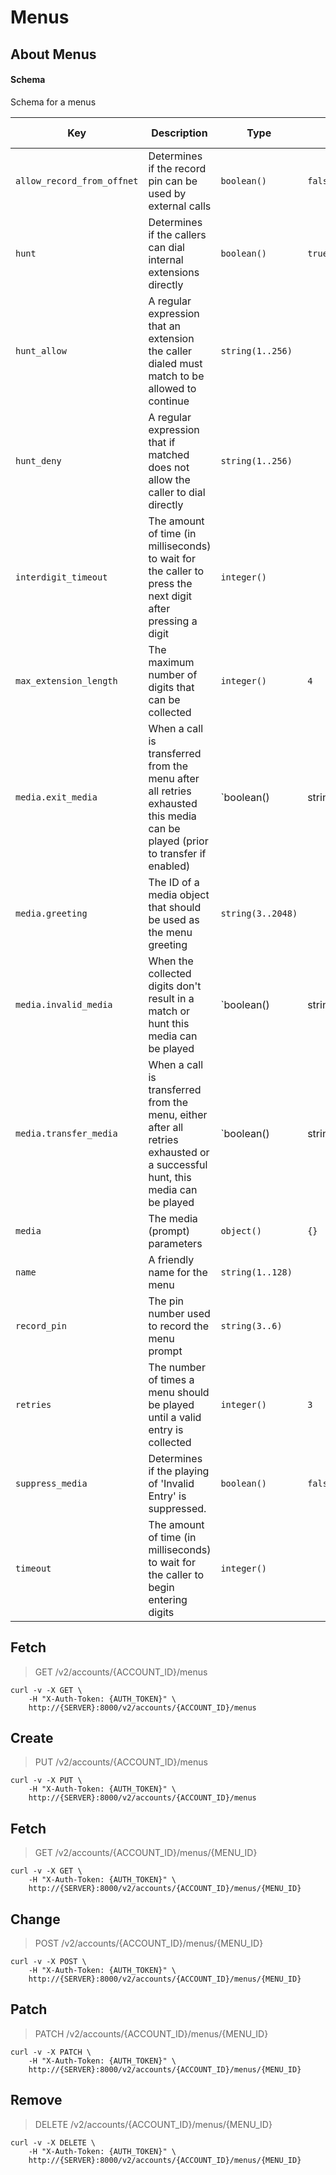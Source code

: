 # Menus

## About Menus

#### Schema

Schema for a menus



Key | Description | Type | Default | Required | Support Level
--- | ----------- | ---- | ------- | -------- | -------------
`allow_record_from_offnet` | Determines if the record pin can be used by external calls | `boolean()` | `false` | `false` | `supported`
`hunt` | Determines if the callers can dial internal extensions directly | `boolean()` | `true` | `false` | `supported`
`hunt_allow` | A regular expression that an extension the caller dialed must match to be allowed to continue | `string(1..256)` |   | `false` | `supported`
`hunt_deny` | A regular expression that if matched does not allow the caller to dial directly | `string(1..256)` |   | `false` | `supported`
`interdigit_timeout` | The amount of time (in milliseconds) to wait for the caller to press the next digit after pressing a digit | `integer()` |   | `false` | `supported`
`max_extension_length` | The maximum number of digits that can be collected | `integer()` | `4` | `false` | `supported`
`media.exit_media` | When a call is transferred from the menu after all retries exhausted this media can be played (prior to transfer if enabled) | `boolean() | string(3..2048)` |   | `false` | `supported`
`media.greeting` | The ID of a media object that should be used as the menu greeting | `string(3..2048)` |   | `false` | `supported`
`media.invalid_media` | When the collected digits don't result in a match or hunt this media can be played | `boolean() | string(3..2048)` |   | `false` | `supported`
`media.transfer_media` | When a call is transferred from the menu, either after all retries exhausted or a successful hunt, this media can be played | `boolean() | string(3..2048)` |   | `false` | `supported`
`media` | The media (prompt) parameters | `object()` | `{}` | `false` | `supported`
`name` | A friendly name for the menu | `string(1..128)` |   | `true` | `supported`
`record_pin` | The pin number used to record the menu prompt | `string(3..6)` |   | `false` | `supported`
`retries` | The number of times a menu should be played until a valid entry is collected | `integer()` | `3` | `false` | `supported`
`suppress_media` | Determines if the playing of 'Invalid Entry' is suppressed. | `boolean()` | `false` | `false` | `supported`
`timeout` | The amount of time (in milliseconds) to wait for the caller to begin entering digits | `integer()` |   | `false` | `supported`



## Fetch

> GET /v2/accounts/{ACCOUNT_ID}/menus

```shell
curl -v -X GET \
    -H "X-Auth-Token: {AUTH_TOKEN}" \
    http://{SERVER}:8000/v2/accounts/{ACCOUNT_ID}/menus
```

## Create

> PUT /v2/accounts/{ACCOUNT_ID}/menus

```shell
curl -v -X PUT \
    -H "X-Auth-Token: {AUTH_TOKEN}" \
    http://{SERVER}:8000/v2/accounts/{ACCOUNT_ID}/menus
```

## Fetch

> GET /v2/accounts/{ACCOUNT_ID}/menus/{MENU_ID}

```shell
curl -v -X GET \
    -H "X-Auth-Token: {AUTH_TOKEN}" \
    http://{SERVER}:8000/v2/accounts/{ACCOUNT_ID}/menus/{MENU_ID}
```

## Change

> POST /v2/accounts/{ACCOUNT_ID}/menus/{MENU_ID}

```shell
curl -v -X POST \
    -H "X-Auth-Token: {AUTH_TOKEN}" \
    http://{SERVER}:8000/v2/accounts/{ACCOUNT_ID}/menus/{MENU_ID}
```

## Patch

> PATCH /v2/accounts/{ACCOUNT_ID}/menus/{MENU_ID}

```shell
curl -v -X PATCH \
    -H "X-Auth-Token: {AUTH_TOKEN}" \
    http://{SERVER}:8000/v2/accounts/{ACCOUNT_ID}/menus/{MENU_ID}
```

## Remove

> DELETE /v2/accounts/{ACCOUNT_ID}/menus/{MENU_ID}

```shell
curl -v -X DELETE \
    -H "X-Auth-Token: {AUTH_TOKEN}" \
    http://{SERVER}:8000/v2/accounts/{ACCOUNT_ID}/menus/{MENU_ID}
```

